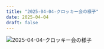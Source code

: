 ```yaml
---
title: "2025-04-04-クロッキー会の様子"
date: 2025-04-04
draft: false
---
```




![2025-04-04-クロッキー会の様子](/images/2025-04-04-クロッキー会の様子.jpg)
